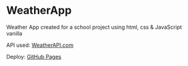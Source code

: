 # WeatherApp

Weather App created for a school project using html, css & JavaScript vanilla

API used: [WeatherAPI.com](https://rapidapi.com/weatherapi/api/weatherapi-com/)

Deploy: [GitHub Pages](https://codebreaker518.github.io/WeatherApp/)
